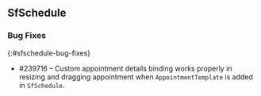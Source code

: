 ## SfSchedule

### Bug Fixes
{:#sfschedule-bug-fixes}

* #239716 – Custom appointment details binding works properly in resizing and dragging appointment when `AppointmentTemplate` is added in `SfSchedule`.